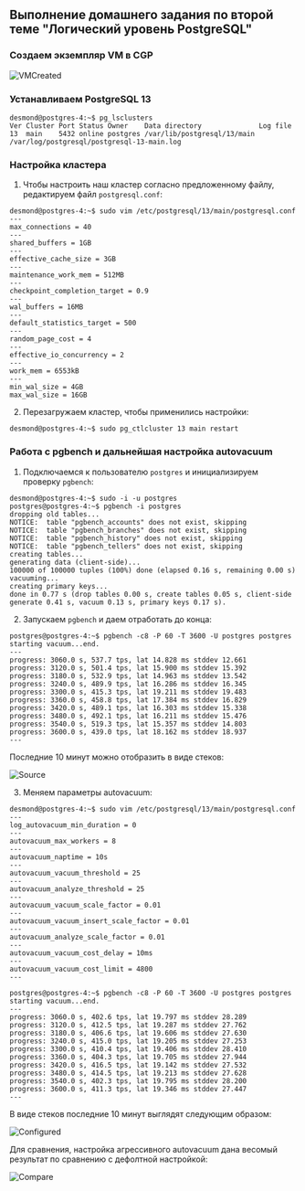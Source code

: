 ## Выполнение домашнего задания по второй теме "Логический уровень PostgreSQL"

### Создаем экземпляр VM в CGP
![VMCreated](https://github.com/apovyshev/PostgreSQL/blob/main/04.Autovauum/VMCreated.PNG)

### Устанавливаем PostgreSQL 13
```
desmond@postgres-4:~$ pg_lsclusters
Ver Cluster Port Status Owner    Data directory              Log file
13  main    5432 online postgres /var/lib/postgresql/13/main /var/log/postgresql/postgresql-13-main.log
```

### Настройка кластера

1. Чтобы настроить наш кластер согласно предложенному файлу, редактируем файл `postgresql.conf`:
```
desmond@postgres-4:~$ sudo vim /etc/postgresql/13/main/postgresql.conf
---
max_connections = 40
---
shared_buffers = 1GB
---
effective_cache_size = 3GB
---
maintenance_work_mem = 512MB
---
checkpoint_completion_target = 0.9
---
wal_buffers = 16MB
---
default_statistics_target = 500
---
random_page_cost = 4
---
effective_io_concurrency = 2
---
work_mem = 6553kB
---
min_wal_size = 4GB
max_wal_size = 16GB
```
2. Перезагружаем кластер, чтобы применились настройки:
```
desmond@postgres-4:~$ sudo pg_ctlcluster 13 main restart
```

### Работа с pgbench и дальнейшая настройка autovacuum

1. Подключаемся к пользователю `postgres` и инициализируем проверку `pgbench`:
```
desmond@postgres-4:~$ sudo -i -u postgres
postgres@postgres-4:~$ pgbench -i postgres
dropping old tables...
NOTICE:  table "pgbench_accounts" does not exist, skipping
NOTICE:  table "pgbench_branches" does not exist, skipping
NOTICE:  table "pgbench_history" does not exist, skipping
NOTICE:  table "pgbench_tellers" does not exist, skipping
creating tables...
generating data (client-side)...
100000 of 100000 tuples (100%) done (elapsed 0.16 s, remaining 0.00 s)
vacuuming...
creating primary keys...
done in 0.77 s (drop tables 0.00 s, create tables 0.05 s, client-side generate 0.41 s, vacuum 0.13 s, primary keys 0.17 s).
```
2. Запускаем `pgbench` и даем отработать до конца:
```
postgres@postgres-4:~$ pgbench -c8 -P 60 -T 3600 -U postgres postgres
starting vacuum...end.
---
progress: 3060.0 s, 537.7 tps, lat 14.828 ms stddev 12.661
progress: 3120.0 s, 501.4 tps, lat 15.900 ms stddev 15.392
progress: 3180.0 s, 532.9 tps, lat 14.963 ms stddev 13.542
progress: 3240.0 s, 489.9 tps, lat 16.286 ms stddev 16.345
progress: 3300.0 s, 415.3 tps, lat 19.211 ms stddev 19.483
progress: 3360.0 s, 458.8 tps, lat 17.384 ms stddev 16.829
progress: 3420.0 s, 489.1 tps, lat 16.303 ms stddev 15.338
progress: 3480.0 s, 492.1 tps, lat 16.211 ms stddev 15.476
progress: 3540.0 s, 519.3 tps, lat 15.357 ms stddev 14.803
progress: 3600.0 s, 439.0 tps, lat 18.162 ms stddev 18.937
---
```
Последние 10 минут можно отобразить в виде стеков:

![Source](https://github.com/apovyshev/PostgreSQL/blob/main/04.Autovauum/Source.PNG)


3. Меняем параметры autovacuum:
```
desmond@postgres-4:~$ sudo vim /etc/postgresql/13/main/postgresql.conf
---
log_autovacuum_min_duration = 0
---
autovacuum_max_workers = 8
---
autovacuum_naptime = 10s
---
autovacuum_vacuum_threshold = 25
---
autovacuum_analyze_threshold = 25
---
autovacuum_vacuum_scale_factor = 0.01
---
autovacuum_vacuum_insert_scale_factor = 0.01
---
autovacuum_analyze_scale_factor = 0.01
---
autovacuum_vacuum_cost_delay = 10ms
---
autovacuum_vacuum_cost_limit = 4800
---

postgres@postgres-4:~$ pgbench -c8 -P 60 -T 3600 -U postgres postgres
starting vacuum...end.
---
progress: 3060.0 s, 402.6 tps, lat 19.797 ms stddev 28.289
progress: 3120.0 s, 412.5 tps, lat 19.287 ms stddev 27.762
progress: 3180.0 s, 406.6 tps, lat 19.606 ms stddev 27.630
progress: 3240.0 s, 415.0 tps, lat 19.205 ms stddev 27.253
progress: 3300.0 s, 410.4 tps, lat 19.406 ms stddev 28.410
progress: 3360.0 s, 404.3 tps, lat 19.705 ms stddev 27.944
progress: 3420.0 s, 416.5 tps, lat 19.142 ms stddev 27.532
progress: 3480.0 s, 414.5 tps, lat 19.213 ms stddev 27.628
progress: 3540.0 s, 402.3 tps, lat 19.795 ms stddev 28.200
progress: 3600.0 s, 411.3 tps, lat 19.346 ms stddev 27.447
---
```
В виде стеков последние 10 минут выглядят следующим образом:

![Configured](https://github.com/apovyshev/PostgreSQL/blob/main/04.Autovauum/Configured.PNG)

Для сравнения, настройка агрессивного autovacuum дана весомый результат по сравнению с дефолтной настройкой:

![Compare](https://github.com/apovyshev/PostgreSQL/blob/main/04.Autovauum/Compare.PNG)

